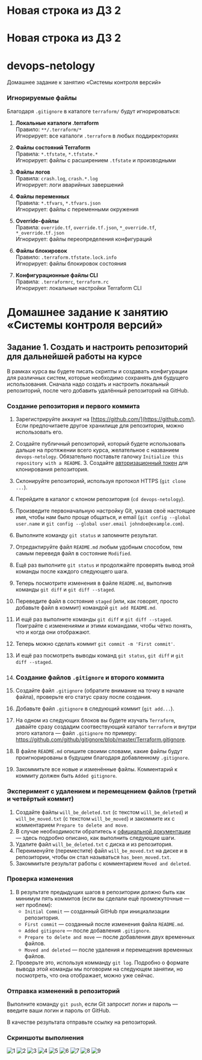 # Новая строка из ДЗ 2

# Новая строка из ДЗ 2
# devops-netology


Домашнее задание к занятию «Системы контроля версий»


### Игнорируемые файлы

Благодаря `.gitignore` в каталоге `terraform/` будут игнорироваться:

1. **Локальные каталоги .terraform**  
   Правило: `**/.terraform/*`  
   Игнорирует: все каталоги `.terraform` в любых поддиректориях

2. **Файлы состояний Terraform**  
   Правила: `*.tfstate`, `*.tfstate.*`  
   Игнорирует: файлы с расширением `.tfstate` и производными

3. **Файлы логов**  
   Правила: `crash.log`, `crash.*.log`  
   Игнорирует: логи аварийных завершений

4. **Файлы переменных**  
   Правила: `*.tfvars`, `*.tfvars.json`  
   Игнорирует: файлы с переменными окружения

5. **Override-файлы**  
   Правила: `override.tf`, `override.tf.json`, `*_override.tf`, `*_override.tf.json`  
   Игнорирует: файлы переопределения конфигураций

6. **Файлы блокировок**  
   Правило: `.terraform.tfstate.lock.info`  
   Игнорирует: файлы блокировок состояния

7. **Конфигурационные файлы CLI**  
   Правила: `.terraformrc`, `terraform.rc`  
   Игнорирует: локальные настройки Terraform CLI


# Домашнее задание к занятию «Системы контроля версий»
## Задание 1. Создать и настроить репозиторий для дальнейшей работы на курсе

В рамках курса вы будете писать скрипты и создавать конфигурации для различных систем, которые необходимо сохранять для будущего использования. 
Сначала надо создать и настроить локальный репозиторий, после чего добавить удалённый репозиторий на GitHub.

### Создание репозитория и первого коммита

1. Зарегистрируйте аккаунт на [https://github.com/](https://github.com/). Если предпочитаете другое хранилище для репозитория, можно использовать его.
2. Создайте публичный репозиторий, который будете использовать дальше на протяжении всего курса, желательное с названием `devops-netology`.
   Обязательно поставьте галочку `Initialize this repository with a README`.
   3. Создайте [авторизационный токен](https://docs.github.com/en/authentication/keeping-your-account-and-data-secure/creating-a-personal-access-token) для клонирования репозитория.
4. Склонируйте репозиторий, используя протокол HTTPS (`git clone ...`).
5. Перейдите в каталог с клоном репозитория (`cd devops-netology`).
6. Произведите первоначальную настройку Git, указав своё настоящее имя, чтобы нам было проще общаться, и email (`git config --global user.name` и `git config --global user.email johndoe@example.com`). 
7. Выполните команду `git status` и запомните результат.
8. Отредактируйте файл `README.md` любым удобным способом, тем самым переведя файл в состояние `Modified`.
9. Ещё раз выполните `git status` и продолжайте проверять вывод этой команды после каждого следующего шага. 
10. Теперь посмотрите изменения в файле `README.md`, выполнив команды `git diff` и `git diff --staged`.
11. Переведите файл в состояние `staged` (или, как говорят, просто добавьте файл в коммит) командой `git add README.md`.
12. И ещё раз выполните команды `git diff` и `git diff --staged`. Поиграйте с изменениями и этими командами, чтобы чётко понять, что и когда они отображают. 
13. Теперь можно сделать коммит `git commit -m 'First commit'`.
14. И ещё раз посмотреть выводы команд `git status`, `git diff` и `git diff --staged`.
15. ### Создание файлов `.gitignore` и второго коммита

1. Создайте файл `.gitignore` (обратите внимание на точку в начале файла), проверьте его статус сразу после создания. 
1. Добавьте файл `.gitignore` в следующий коммит (`git add...`).
1. На одном из следующих блоков вы будете изучать `Terraform`, давайте сразу создадим соотвествующий каталог `terraform` и внутри этого каталога — файл `.gitignore` по примеру: https://github.com/github/gitignore/blob/master/Terraform.gitignore.  
1. В файле `README.md` опишите своими словами, какие файлы будут проигнорированы в будущем благодаря добавленному `.gitignore`.
1. Закоммитьте все новые и изменённые файлы. Комментарий к коммиту должен быть `Added gitignore`.

### Эксперимент с удалением и перемещением файлов (третий и четвёртый коммит)

1. Создайте файлы `will_be_deleted.txt` (с текстом `will_be_deleted`) и `will_be_moved.txt` (с текстом `will_be_moved`) и закоммите их с комментарием `Prepare to delete and move`.
1. В случае необходимости обратитесь к [официальной документации](https://git-scm.com/book/ru/v2/Основы-Git-Запись-изменений-в-репозиторий) — здесь подробно описано, как выполнить следующие шаги. 
1. Удалите файл `will_be_deleted.txt` с диска и из репозитория. 
1. Переименуйте (переместите) файл `will_be_moved.txt` на диске и в репозитории, чтобы он стал называться `has_been_moved.txt`.
1. Закоммитьте результат работы с комментарием `Moved and deleted`.

### Проверка изменения

1. В результате предыдущих шагов в репозитории должно быть как минимум пять коммитов (если вы сделали ещё промежуточные — нет проблем):
    * `Initial Commit` — созданный GitHub при инициализации репозитория. 
    * `First commit` — созданный после изменения файла `README.md`.
    * `Added gitignore` — после добавления `.gitignore`.
    * `Prepare to delete and move` — после добавления двух временных файлов.
    * `Moved and deleted` — после удаления и перемещения временных файлов. 
2. Проверьте это, используя комманду `git log`. Подробно о формате вывода этой команды мы поговорим на следующем занятии, но посмотреть, что она отображает, можно уже сейчас.

### Отправка изменений в репозиторий

Выполните команду `git push`, если Git запросит логин и пароль — введите ваши логин и пароль от GitHub. 

В качестве результата отправьте ссылку на репозиторий. 

### Скриншоты выполнения
![1](https://github.com/Takarigua/devops-netology/blob/f55b053cad4b50446e18ae17547593c006b77380/screen/1.png)
![2](https://github.com/Takarigua/devops-netology/blob/f55b053cad4b50446e18ae17547593c006b77380/screen/2.png)
![3](https://github.com/Takarigua/devops-netology/blob/f55b053cad4b50446e18ae17547593c006b77380/screen/3.png)
![4](https://github.com/Takarigua/devops-netology/blob/f55b053cad4b50446e18ae17547593c006b77380/screen/4.png)
![5](https://github.com/Takarigua/devops-netology/blob/f55b053cad4b50446e18ae17547593c006b77380/screen/5.png)
![6](https://github.com/Takarigua/devops-netology/blob/f55b053cad4b50446e18ae17547593c006b77380/screen/6.png)
![7](https://github.com/Takarigua/devops-netology/blob/f55b053cad4b50446e18ae17547593c006b77380/screen/7.png)
![8](https://github.com/Takarigua/devops-netology/blob/f55b053cad4b50446e18ae17547593c006b77380/screen/8.png)
![9](https://github.com/Takarigua/devops-netology/blob/f55b053cad4b50446e18ae17547593c006b77380/screen/9.png)
